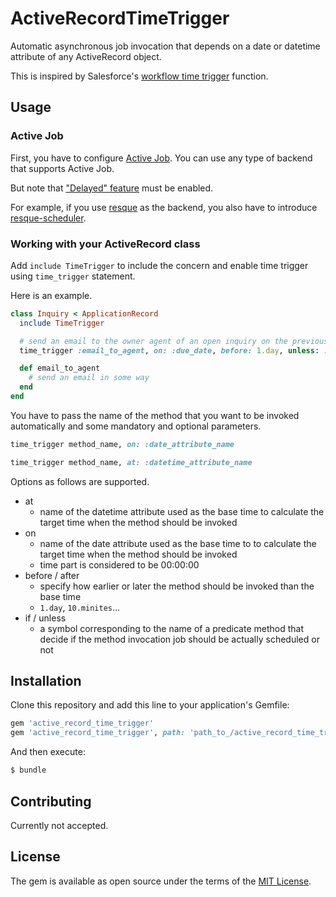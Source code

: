 # ActiveRecordTimeTrigger
Automatic asynchronous job invocation that depends on a date or datetime attribute of any ActiveRecord object.

This is inspired by Salesforce's [workflow time trigger](https://help.salesforce.com/articleView?err=1&id=workflow_time_dependent.htm&type=5&lang=en_US) function.

## Usage
### Active Job
First, you have to configure [Active Job](https://guides.rubyonrails.org/active_job_basics.html).
You can use any type of backend that supports Active Job.

But note that ["Delayed" feature](https://api.rubyonrails.org/v6.0.0/classes/ActiveJob/QueueAdapters.html#module-ActiveJob::QueueAdapters-label-Delayed) must be enabled.

For example, if you use [resque](https://github.com/resque/resque) as the backend, you also have to introduce [resque-scheduler](https://github.com/resque/resque-scheduler).

### Working with your ActiveRecord class
Add `include TimeTrigger` to include the concern and enable time trigger using `time_trigger` statement.

Here is an example.

```ruby
class Inquiry < ApplicationRecord
  include TimeTrigger

  # send an email to the owner agent of an open inquiry on the previous day of the due date
  time_trigger :email_to_agent, on: :due_date, before: 1.day, unless: :closed?

  def email_to_agent
    # send an email in some way
  end
end

```

You have to pass the name of the method that you want to be invoked automatically and some mandatory and optional parameters.

```ruby
time_trigger method_name, on: :date_attribute_name
```

```ruby
time_trigger method_name, at: :datetime_attribute_name
```

Options as follows are supported.

* at
  * name of the datetime attribute used as the base time to calculate the target time when the method should be invoked
* on
  * name of the date attribute used as the base time to to calculate the target time when the method should be invoked
  * time part is considered to be 00:00:00
* before / after
  * specify how earlier or later the method should be invoked than the base time
  * `1.day`, `10.minites`...
* if / unless
  * a symbol corresponding to the name of a predicate method that decide if the method invocation job should be actually scheduled or not

## Installation
Clone this repository and add this line to your application's Gemfile:

```ruby
gem 'active_record_time_trigger'
gem 'active_record_time_trigger', path: 'path_to_/active_record_time_trigger'
```

And then execute:
```bash
$ bundle
```

## Contributing
Currently not accepted.

## License
The gem is available as open source under the terms of the [MIT License](https://opensource.org/licenses/MIT).
